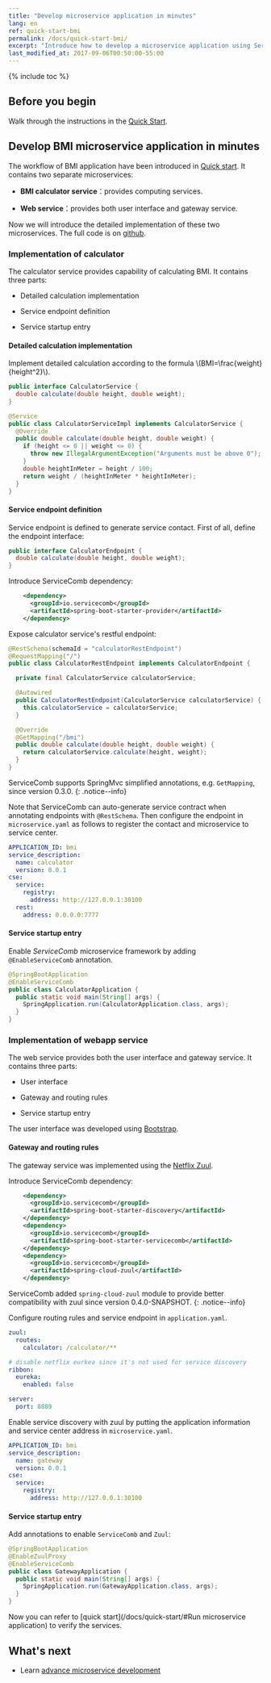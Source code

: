 ```yaml
---
title: "Develop microservice application in minutes"
lang: en
ref: quick-start-bmi
permalink: /docs/quick-start-bmi/
excerpt: "Introduce how to develop a microservice application using ServiceComb in minutes through the BMI sample"
last_modified_at: 2017-09-06T00:50:00-55:00
---
```


{% include toc %}
## Before you begin
Walk through the instructions in the [Quick Start](/docs/quick-start/).

## Develop BMI microservice application in minutes
The workflow of BMI application have been introduced in [Quick start](/docs/quick-start/). It contains two separate microservices:

- **BMI calculator service**：provides computing services.

- **Web service**：provides both user interface and gateway service.

Now we will introduce the detailed implementation of these two microservices. The full code is on [github](https://github.com/ServiceComb/ServiceComb-Java-Chassis/tree/master/samples/bmi).
### Implementation of calculator
The calculator service provides capability of calculating BMI. It contains three parts:

* Detailed calculation implementation

* Service endpoint definition

* Service startup entry

#### Detailed calculation implementation
Implement detailed calculation according to the formula \\(BMI=\frac{weight}{height^2}\\).

```java
public interface CalculatorService {
  double calculate(double height, double weight);
}

@Service
public class CalculatorServiceImpl implements CalculatorService {
  @Override
  public double calculate(double height, double weight) {
    if (height <= 0 || weight <= 0) {
      throw new IllegalArgumentException("Arguments must be above 0");
    }
    double heightInMeter = height / 100;
    return weight / (heightInMeter * heightInMeter);
  }
}
```

#### Service endpoint definition
Service endpoint is defined to generate service contact. First of all, define the endpoint interface:
```java
public interface CalculatorEndpoint {
  double calculate(double height, double weight);
}
```
Introduce ServiceComb dependency:
```xml
    <dependency>
      <groupId>io.servicecomb</groupId>
      <artifactId>spring-boot-starter-provider</artifactId>
    </dependency>
```
Expose calculator service's restful endpoint:
```java
@RestSchema(schemaId = "calculatorRestEndpoint")
@RequestMapping("/")
public class CalculatorRestEndpoint implements CalculatorEndpoint {

  private final CalculatorService calculatorService;

  @Autowired
  public CalculatorRestEndpoint(CalculatorService calculatorService) {
    this.calculatorService = calculatorService;
  }

  @Override
  @GetMapping("/bmi")
  public double calculate(double height, double weight) {
    return calculatorService.calculate(height, weight);
  }
}
```

ServiceComb supports SpringMvc simplified annotations, e.g. `GetMapping`, since version 0.3.0.
{: .notice--info}

Note that ServiceComb can auto-generate service contract when annotating endpoints with `@RestSchema`. Then configure the endpoint in  `microservice.yaml` as follows to register the contact and microservice to service center.
```yaml
APPLICATION_ID: bmi
service_description:
  name: calculator
  version: 0.0.1
cse:
  service:
    registry:
      address: http://127.0.0.1:30100
  rest:
    address: 0.0.0.0:7777
```

#### Service startup entry
Enable *ServiceComb* microservice framework by adding `@EnableServiceComb` annotation.
```java
@SpringBootApplication
@EnableServiceComb
public class CalculatorApplication {
  public static void main(String[] args) {
    SpringApplication.run(CalculatorApplication.class, args);
  }
}
```

### Implementation of webapp service
The web service provides both the user interface and gateway service. It contains three parts:

* User interface

* Gateway and routing rules

* Service startup entry

The user interface was developed using [Bootstrap](http://getbootstrap.com/).

#### Gateway and routing rules
The gateway service was implemented using the [Netflix Zuul](https://github.com/Netflix/zuul/wiki).

Introduce ServiceComb dependency:
```xml
    <dependency>
      <groupId>io.servicecomb</groupId>
      <artifactId>spring-boot-starter-discovery</artifactId>
    </dependency>
    <dependency>
      <groupId>io.servicecomb</groupId>
      <artifactId>spring-boot-starter-servicecomb</artifactId>
    </dependency>
    <dependency>
      <groupId>io.servicecomb</groupId>
      <artifactId>spring-cloud-zuul</artifactId>
    </dependency>
```

ServiceComb added `spring-cloud-zuul` module to provide better compatibility with zuul since version 0.4.0-SNAPSHOT.
{: .notice--info}

Configure routing rules and service endpoint in `application.yaml`.
```yaml
zuul:
  routes:
    calculator: /calculator/**

# disable netflix eurkea since it's not used for service discovery
ribbon:
  eureka:
    enabled: false

server:
  port: 8889
```
Enable service discovery with zuul by putting the application information and service center address in `microservice.yaml`.
```yaml
APPLICATION_ID: bmi
service_description:
  name: gateway
  version: 0.0.1
cse:
  service:
    registry:
      address: http://127.0.0.1:30100
```
#### Service startup entry
Add annotations to enable `ServiceComb` and `Zuul`:
```java
@SpringBootApplication
@EnableZuulProxy
@EnableServiceComb
public class GatewayApplication {
  public static void main(String[] args) {
    SpringApplication.run(GatewayApplication.class, args);
  }
}
```

Now you can refer to [quick start](/docs/quick-start/#Run microservice application) to verify the services.

## What's next

* Learn [advance microservice development](/docs/quick-start-advance/)
